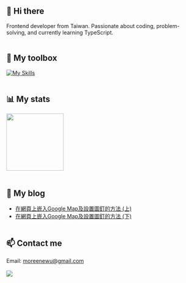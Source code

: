 ## 👋 Hi there

Frontend developer from Taiwan. Passionate about coding, problem-solving, and currently learning TypeScript.<br><br>

## 🧰 My toolbox
[![My Skills](https://skillicons.dev/icons?i=html,css,sass,jquery,bootstrap,js,vue,vite,vuetify,pinia,nuxtjs,git,gitlab,github,npm,pnpm,vscode)](https://skillicons.dev)<br><br>

## 📊 My stats
<div>
  <img height=150 align="center" src="https://github-readme-stats.vercel.app/api?username=Moreene" />
</div><br>

## 📃 My blog
- [在網頁上嵌入Google Map及設置圖釘的方法 (上)](https://ithelp.ithome.com.tw/articles/10341713)<br>
- [在網頁上嵌入Google Map及設置圖釘的方法 (下)](https://ithelp.ithome.com.tw/articles/10341714)
<br><br>

## 📫 Contact me
Email: moreenewu@gmail.com
<br><br>
![](https://komarev.com/ghpvc/?username=Moreene&color=lightgrey)
